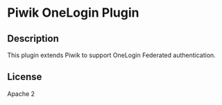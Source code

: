 # Piwik OneLogin Plugin

## Description

This plugin extends Piwik to support OneLogin Federated authentication.

## License

Apache 2
